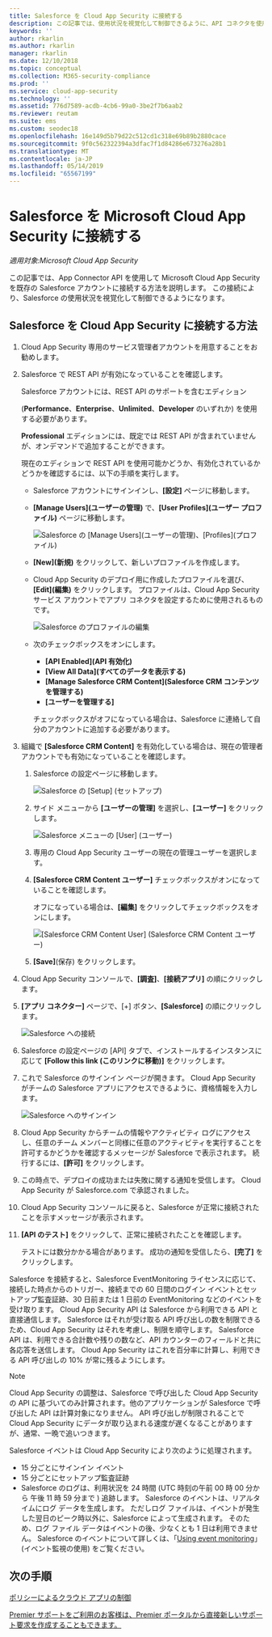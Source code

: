 ```yaml
---
title: Salesforce を Cloud App Security に接続する
description: この記事では、使用状況を視覚化して制御できるように、API コネクタを使用して Cloud App Security に Salesforce を接続する方法に関する情報を提供します。
keywords: ''
author: rkarlin
ms.author: rkarlin
manager: rkarlin
ms.date: 12/10/2018
ms.topic: conceptual
ms.collection: M365-security-compliance
ms.prod: ''
ms.service: cloud-app-security
ms.technology: ''
ms.assetid: 776d7589-acdb-4cb6-99a0-3be2f7b6aab2
ms.reviewer: reutam
ms.suite: ems
ms.custom: seodec18
ms.openlocfilehash: 16e149d5b79d22c512cd1c318e69b89b2880cace
ms.sourcegitcommit: 9f0c562322394a3dfac7f1d84286e673276a28b1
ms.translationtype: MT
ms.contentlocale: ja-JP
ms.lasthandoff: 05/14/2019
ms.locfileid: "65567199"
---
```

# <a name="connect-salesforce-to-microsoft-cloud-app-security"></a>Salesforce を Microsoft Cloud App Security に接続する

*適用対象:Microsoft Cloud App Security*

この記事では、App Connector API を使用して Microsoft Cloud App Security を既存の Salesforce アカウントに接続する方法を説明します。 この接続により、Salesforce の使用状況を視覚化して制御できるようになります。 
  
## <a name="how-to-connect-salesforce-to-cloud-app-security"></a>Salesforce を Cloud App Security に接続する方法  
  
1.  Cloud App Security 専用のサービス管理者アカウントを用意することをお勧めします。  
  
2.  Salesforce で REST API が有効になっていることを確認します。  
  
     Salesforce アカウントには、REST API のサポートを含むエディション   
  
     (**Performance**、**Enterprise**、**Unlimited**、**Developer** のいずれか) を使用する必要があります。  
  
     **Professional** エディションには、既定では REST API が含まれていませんが、オンデマンドで追加することができます。  
  
     現在のエディションで REST API を使用可能かどうか、有効化されているかどうかを確認するには、以下の手順を実行します。  
  
    -   Salesforce アカウントにサインインし、**[設定]** ページに移動します。  
  
    -   **[Manage Users]\(ユーザーの管理\)** で、**[User Profiles]\(ユーザー プロファイル\)** ページに移動します。  
  
         ![Salesforce の [Manage Users]\(ユーザーの管理\)、[Profiles]\(プロファイル\)](./media/salesforce-manageusers-profiles.png "Salesforce の [Manage Users]\(ユーザーの管理\)、[Profiles]\(プロファイル\)")  
  
    -   **[New]\(新規\)** をクリックして、新しいプロファイルを作成します。 
    - Cloud App Security のデプロイ用に作成したプロファイルを選び、**[Edit]\(編集\)** をクリックします。  プロファイルは、Cloud App Security サービス アカウントでアプリ コネクタを設定するために使用されるものです。  
  
         ![Salesforce のプロファイルの編集](./media/salesforce-edit-profile.png "Salesforce のプロファイルの編集")  
  
    -   次のチェックボックスをオンにします。   
        - **[API Enabled]\(API 有効化\)**
        - **[View All Data]\(すべてのデータを表示する\)** 
        - **[Manage Salesforce CRM Content]\(Salesforce CRM コンテンツを管理する\)**
        - **[ユーザーを管理する]**
        
        チェックボックスがオフになっている場合は、Salesforce に連絡して自分のアカウントに追加する必要があります。  
             
3.  組織で **[Salesforce CRM Content]** を有効化している場合は、現在の管理者アカウントでも有効になっていることを確認します。  
  
    1.  Salesforce の設定ページに移動します。  
  
         ![Salesforce の [Setup] (セットアップ)](./media/salesforce-setup.png "Salesforce の [Setup] (セットアップ)")  
  
    2.  サイド メニューから **[ユーザーの管理]** を選択し、**[ユーザー]** をクリックします。  
  
         ![Salesforce メニューの [User] (ユーザー)](./media/salesforce-menu-users.png "Salesforce メニューの [User] (ユーザー)")  
  
    3.  専用の Cloud App Security ユーザーの現在の管理ユーザーを選択します。  
  
    4.  **[Salesforce CRM Content ユーザー]** チェックボックスがオンになっていることを確認します。  
  
         オフになっている場合は、**[編集]** をクリックしてチェックボックスをオンにします。  
  
         ![[Salesforce CRM Content User] (Salesforce CRM Content ユーザー)](./media/salesforce-crm-content-user.png "[Salesforce CRM Content User] (Salesforce CRM Content ユーザー)")  
  
    5.  **[Save]**(保存) をクリックします。  
  
4.  Cloud App Security コンソールで、**[調査]**、**[接続アプリ]** の順にクリックします。  
  
5.  **[アプリ コネクター]** ページで、[+] ボタン、**[Salesforce]** の順にクリックします。  
  
     ![Salesforce への接続](./media/connect-salesforce.png "Salesforce への接続")  
  
6.  Salesforce の設定ページの [API] タブで、インストールするインスタンスに応じて **[Follow this link (このリンクに移動)]** をクリックします。  
  
7.  これで Salesforce のサインイン ページが開きます。 Cloud App Security がチームの Salesforce アプリにアクセスできるように、資格情報を入力します。  
  
     ![Salesforce へのサインイン](./media/salesforce-logon.png "Salesforce へのログオン")  
  
8.  Cloud App Security からチームの情報やアクティビティ ログにアクセスし、任意のチーム メンバーと同様に任意のアクティビティを実行することを許可するかどうかを確認するメッセージが Salesforce で表示されます。 続行するには、**[許可]** をクリックします。  
  
9. この時点で、デプロイの成功または失敗に関する通知を受信します。 Cloud App Security が Salesforce.com で承認されました。  
  
10. Cloud App Security コンソールに戻ると、Salesforce が正常に接続されたことを示すメッセージが表示されます。  
  
11. **[API のテスト]** をクリックして、正常に接続されたことを確認します。  
  
     テストには数分かかる場合があります。 成功の通知を受信したら、**[完了]** をクリックします。  
  
  
Salesforce を接続すると、Salesforce EventMonitoring ライセンスに応じて、接続した時点からのトリガー、接続までの 60 日間のログイン イベントとセットアップ監査証跡、30 日前または 1 日前の EventMonitoring などのイベントを受け取ります。 Cloud App Security API は Salesforce から利用できる API と直接通信します。 Salesforce はそれが受け取る API 呼び出しの数を制限できるため、Cloud App Security はそれを考慮し、制限を順守します。 Salesforce API は、利用できる合計数や残りの数など、API カウンターのフィールドと共に各応答を送信します。 Cloud App Security はこれを百分率に計算し、利用できる API 呼び出しの 10% が常に残るようにします。 

> [!NOTE]
> Cloud App Security の調整は、Salesforce で呼び出した Cloud App Security の API に基づいてのみ計算されます。他のアプリケーションが Salesforce で呼び出した API は計算対象になりません。
> API 呼び出しが制限されることで Cloud App Security にデータが取り込まれる速度が遅くなることがありますが、通常、一晩で追いつきます。


Salesforce イベントは Cloud App Security により次のように処理されます。 
  
- 15 分ごとにサインイン イベント
- 15 分ごとにセットアップ監査証跡
- Salesforce のログは、利用状況を 24 時間 (UTC 時刻の午前 00 時 00 分から 午後 11 時 59 分まで ) 追跡します。 Salesforce のイベントは、リアルタイムにログ データを生成します。 ただしログ ファイルは、イベントが発生した翌日のピーク時以外に、Salesforce によって生成されます。 そのため、ログ ファイル データはイベントの後、少なくとも 1 日は利用できません。 Salesforce のイベントについて詳しくは、「[Using event monitoring](https://developer.salesforce.com/docs/atlas.en-us.api_rest.meta/api_rest/using_resources_event_log_files.htm)」(イベント監視の使用) をご覧ください。


## <a name="next-steps"></a>次の手順  
[ポリシーによるクラウド アプリの制御](control-cloud-apps-with-policies.md)   

[Premier サポートをご利用のお客様は、Premier ポータルから直接新しいサポート要求を作成することもできます。](https://premier.microsoft.com/)  
  
  
